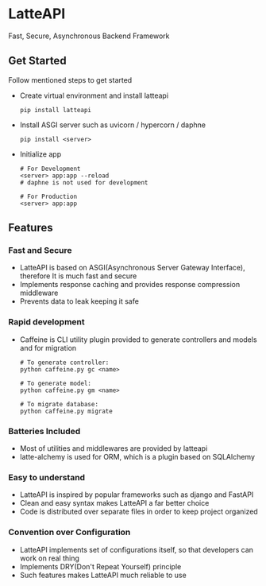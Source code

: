 # LatteAPI
Fast, Secure, Asynchronous Backend Framework

## Get Started
Follow mentioned steps to get started

+ Create virtual environment and install latteapi
  ```shell
  pip install latteapi
  ```

+ Install ASGI server such as uvicorn / hypercorn / daphne
  ```shell
  pip install <server>
  ```

+ Initialize app
  ```shell
  # For Development
  <server> app:app --reload 
  # daphne is not used for development

  # For Production
  <server> app:app
  ```

## Features
### Fast and Secure
+ LatteAPI is based on ASGI(Asynchronous Server Gateway Interface), therefore It is much fast and secure
+ Implements response caching and provides response compression middleware
+ Prevents data to leak keeping it safe

### Rapid development
+ Caffeine is CLI utility plugin provided to generate controllers and models and for migration
  ```shell
  # To generate controller:
  python caffeine.py gc <name>

  # To generate model:
  python caffeine.py gm <name>

  # To migrate database:
  python caffeine.py migrate
  ```

### Batteries Included
+ Most of utilities and middlewares are provided by latteapi
+ latte-alchemy is used for ORM, which is a plugin based on SQLAlchemy

### Easy to understand
+ LatteAPI is inspired by popular frameworks such as django and FastAPI
+ Clean and easy syntax makes LatteAPI a far better choice
+ Code is distributed over separate files in order to keep project organized

### Convention over Configuration
+ LatteAPI implements set of configurations itself, so that developers can work on real thing
+ Implements DRY(Don't Repeat Yourself) principle
+ Such features makes LatteAPI much reliable to use
